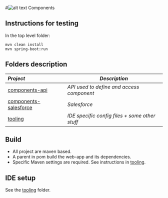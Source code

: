 
#![alt text](http://www.talend.com/sites/all/themes/talend_responsive/images/logo.png "Talend") Components  

## Instructions for testing

In the top level folder:

```
mvn clean install
mvn spring-boot:run
```


## Folders description
| _Project_                                          | _Description_                                                        |
|:---------------------------------------------------|----------------------------------------------------------------------|
| [components-api](components-api)                   | *API used to define and access component*                            |
| [components-salesforce](components-salesforce)     | *Salesforce*                                                         |
| [tooling](tooling)                                 | *IDE specific config files + some other stuff*                       |

## Build
- All project are maven based.
- A parent in pom build the web-app and its dependencies.
- Specific Maven settings are required. See instructions in [tooling](/tooling/).

## IDE setup
See the [tooling](/tooling/) folder.
